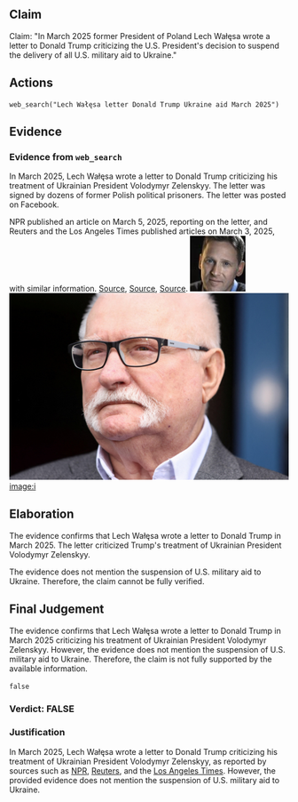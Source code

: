 ## Claim
Claim: "In March 2025 former President of Poland Lech Wałęsa wrote a letter to Donald Trump criticizing the U.S. President's decision to suspend the delivery of all U.S. military aid to Ukraine."

## Actions
```
web_search("Lech Wałęsa letter Donald Trump Ukraine aid March 2025")
```

## Evidence
### Evidence from `web_search`
In March 2025, Lech Wałęsa wrote a letter to Donald Trump criticizing his treatment of Ukrainian President Volodymyr Zelenskyy. The letter was signed by dozens of former Polish political prisoners. The letter was posted on Facebook.

NPR published an article on March 5, 2025, reporting on the letter, and Reuters and the Los Angeles Times published articles on March 3, 2025, with similar information.
[Source](https://www.npr.org/2025/03/05/nx-s1-5317474/nobel-peace-prize-winner-lech-walesa-condemns-president-trumps-treatment-of-zelenskyy), [Source](https://www.reuters.com/world/polish-cold-war-hero-walesa-writes-trump-expressing-horror-zelenskiy-spat-2025-03-03/), [Source](https://www.latimes.com/world-nation/story/2025-03-03/polish-democracy-hero-walesa-says-trump-treatment-of-zelensky-filled-him-with-horror).
![image 1961](media/2025-08-07_19-24-1754594678-260321.jpg) ![image 1962](media/2025-08-07_19-24-1754594684-890174.jpg) <image:i>


## Elaboration
The evidence confirms that Lech Wałęsa wrote a letter to Donald Trump in March 2025. The letter criticized Trump's treatment of Ukrainian President Volodymyr Zelenskyy.

The evidence does not mention the suspension of U.S. military aid to Ukraine. Therefore, the claim cannot be fully verified.


## Final Judgement
The evidence confirms that Lech Wałęsa wrote a letter to Donald Trump in March 2025 criticizing his treatment of Ukrainian President Volodymyr Zelenskyy. However, the evidence does not mention the suspension of U.S. military aid to Ukraine. Therefore, the claim is not fully supported by the available information.

`false`

### Verdict: FALSE

### Justification
In March 2025, Lech Wałęsa wrote a letter to Donald Trump criticizing his treatment of Ukrainian President Volodymyr Zelenskyy, as reported by sources such as [NPR](https://www.npr.org/2025/03/05/nx-s1-5317474/nobel-peace-prize-winner-lech-walesa-condemns-president-trumps-treatment-of-zelenskyy), [Reuters](https://www.reuters.com/world/polish-cold-war-hero-walesa-writes-trump-expressing-horror-zelenskiy-spat-2025-03-03/), and the [Los Angeles Times](https://www.latimes.com/world-nation/story/2025-03-03/polish-democracy-hero-walesa-says-trump-treatment-of-zelensky-filled-him-with-horror). However, the provided evidence does not mention the suspension of U.S. military aid to Ukraine.
